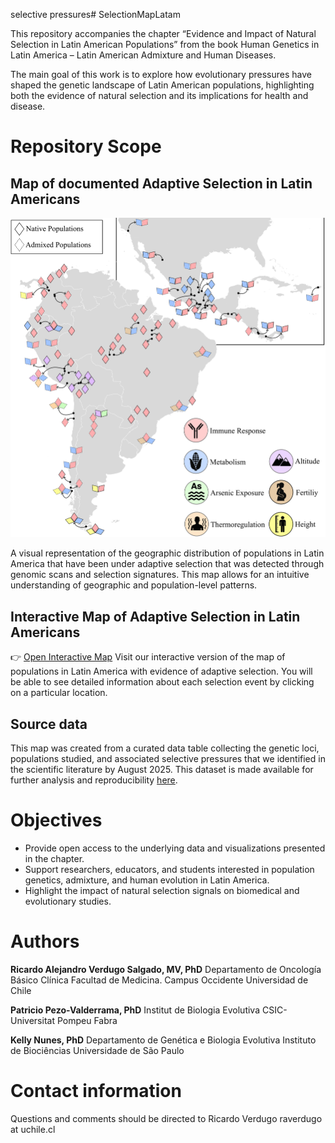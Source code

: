 selective pressures# SelectionMapLatam

This repository accompanies the chapter “Evidence and Impact of Natural Selection in Latin American Populations” from the book Human Genetics in Latin America – Latin American Admixture and Human Diseases.

The main goal of this work is to explore how evolutionary pressures have shaped the genetic landscape of Latin American populations, highlighting both the evidence of natural selection and its implications for health and disease.

# Repository Scope

## Map of documented Adaptive Selection in Latin Americans

![Figure 1](Files/Figure_2.1_SelectionMap.png)

A visual representation of the geographic distribution of populations in Latin America that have been under adaptive selection that was detected through genomic scans and selection signatures. This map allows for an intuitive understanding of geographic and population-level patterns.

## Interactive Map of Adaptive Selection in Latin Americans

👉 [Open Interactive Map](https://u-genoma.github.io/SelectionMapLatam/)
Visit our interactive version of the map of populations in Latin America with evidence of adaptive selection. You will be able to see detailed information about each selection event by clicking on a particular location.

## Source data

This map was created from a curated data table collecting the genetic loci, populations studied, and associated selective pressures that we identified in the scientific literature by August 2025. This dataset is made available for further analysis and reproducibility [here](SelectionStudies.md).

# Objectives

* Provide open access to the underlying data and visualizations presented in the chapter.
* Support researchers, educators, and students interested in population genetics, admixture, and human evolution in Latin America.
* Highlight the impact of natural selection signals on biomedical and evolutionary studies.

# Authors

**Ricardo Alejandro Verdugo Salgado, MV, PhD**
Departamento de Oncología Básico Clínica
Facultad de Medicina. Campus Occidente
Universidad de Chile

**Patricio Pezo-Valderrama, PhD**
Institut de Biologia Evolutiva
CSIC-Universitat Pompeu Fabra

**Kelly Nunes, PhD**
Departamento de Genética e Biologia Evolutiva
Instituto de Biociências
Universidade de São Paulo

# Contact information

Questions and comments should be directed to Ricardo Verdugo raverdugo at uchile.cl
